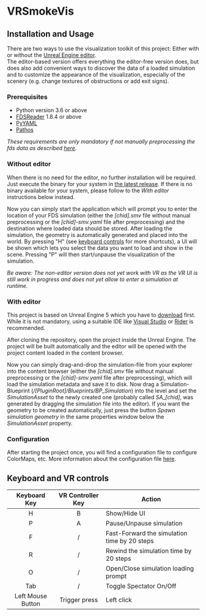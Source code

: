 # VRSmokeVis


## Installation and Usage
There are two ways to use the visualization toolkit of this project: Either with or without the [Unreal Engine editor](https://www.unrealengine.com/en-US/download).  
The editor-based version offers everything the editor-free version does, but does also add convenient ways to discover the data of a loaded simulation and to customize the appearance of the visualization, especially of the scenery (e.g. change textures of obstructions or add exit signs).  

### Prerequisites
- Python version 3.6 or above
- [FDSReader](https://pypi.org/project/fdsreader/) 1.8.4 or above
- [PyYAML](https://pypi.org/project/PyYAML/)
- [Pathos](https://pypi.org/project/pathos/)

_These requirements are only mandatory if not manually preprocessing the fds data as described [here](../../wiki#manually-before-runtime)._

### Without editor
When there is no need for the editor, no further installation will be required.  
Just execute the binary for your system in [the latest release](../../releases/). If there is no binary available for your system, please follow to the _With editor_ instructions below instead.  

Now you can simply start the application which will prompt you to enter the location of your FDS simulation (either the _[chid].smv_ file without manual preprocessing or the _[chid]-smv.yaml_ file after preprocessing) and the destination where loaded data should be stored. After loading the simulation, the geometry is automatically generated and placed into the world. By pressing "H" (see [keyboard controls](#keyboard-controls) for more shortcuts), a UI will be shown which lets you select the data you want to load and show in the scene. Pressing "P" will then start/unpause the visualization of the simulation.  

_Be aware: The non-editor version does not yet work with VR as the VR UI is still work in progress and does not yet allow to enter a simulation at runtime._

### With editor
This project is based on Unreal Engine 5 which you have to [download](https://www.unrealengine.com/en-US/download) first.  
While it is not mandatory, using a suitable IDE like [Visual Studio](https://visualstudio.microsoft.com/) or [Rider](https://www.jetbrains.com/lp/rider-unreal/) is recommended.  

After cloning the repository, open the project inside the Unreal Engine. The project will be built automatically and the editor will be opened with the project content loaded in the content browser.  

Now you can simply drag-and-drop the simulation-file from your explorer into the content browser (either the _[chid].smv_ file without manual preprocessing or the _[chid]-smv.yaml_ file after preprocessing), which will load the simulation metadata and save it to disk. Now drag a Simulation-Blueprint (*/[PluginRoot]/Blueprints/BP_Simulation*) into the level and set the _SimulationAsset_ to the newly created one (probably called *SA_[chid]*, was generated by dragging the simulation file into the editor). If you want the geometry to be created automatically, just press the button _Spawn simulation geometry_ in the same properties window below the _SimulationAsset_ property.  

### Configuration
After starting the project once, you will find a configuration file to configure ColorMaps, etc. More information about the configuration file [here](../../wiki/config).

## Keyboard and VR controls
| Keyboard Key | VR Controller Key |  Action  |
|:---:|:---:|----------|
|  H  | B | Show/Hide UI |
|  P  | A | Pause/Unpause simulation |
|  F  | / | Fast-Forward the simulation time by 20 steps |
|  R  | / | Rewind the simulation time by 20 steps |
|  O  | / | Open/Close simulation loading prompt |
| Tab | / | Toggle Spectator On/Off |
| Left Mouse Button | Trigger press | Left click |

